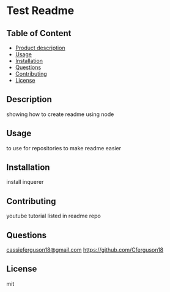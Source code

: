 # Test Readme
## Table of Content
- [Product description](#Description)
- [Usage](#Usage)
- [Installation](#Installation)
- [Questions](#Questions)
- [Contributing](#Credits)
- [License](#License)

## Description
showing how to create readme using node

## Usage
to use for repositories to make readme easier

## Installation
install inquerer

## Contributing
youtube tutorial listed in readme repo

## Questions
cassieferguson18@gmail.com
https://github.com/Cferguson18

## License
mit